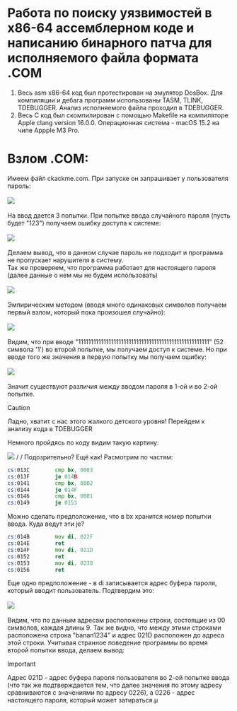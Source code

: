 # Работа по поиску уязвимостей в x86-64 ассемблерном коде и написанию бинарного патча для исполняемого файла формата .COM

1) Весь asm x86-64 код был протестирован на эмулятор DosBox. Для компиляции и дебага программ использованы TASM, TLINK, TDEBUGGER. Анализ исполняемого файла проходил в TDEBUGGER.
2) Весь С код был скомпилирован с помощью Makefile на компиляторе Apple clang version 16.0.0. Операционная система - macOS 15.2 на чипе Appple M3 Pro.

# Взлом .COM:
Имеем файл ckackme.com. При запуске он запрашивает у пользователя пароль:
\
\
<img src="readme_imgs/1.png">
\
\
На ввод дается 3 попытки. При попытке ввода случайного пароля (пусть будет "123") получаем ошибку доступа к системе:
\
\
<img src="readme_imgs/2.png">
\
\
Делаем вывод, что в данном случае пароль не подходит и программа не пропускает нарушителя в систему.\
Так же проверяем, что программа работает для настоящего пароля (далее данные о нем мы не будем использовать)
\
\
<img src="readme_imgs/3.png">
\
\
Эмпирическим методом (вводя много одинаковых символов получаем первый взлом, который пока произошел случайно):
\
\
<img src="readme_imgs/4.png">
\
\
Видим, что при вводе "1111111111111111111111111111111111111111111111111111" (52 символа '1') во второй попытке, мы получаем
доступ к системе. Но при вводе того же значения в первую попытку мы получаем ошибку:
\
\
<img src="readme_imgs/5.png">
\
\
Значит существуют различия между вводом пароля в 1-ой и во 2-ой попытке.

> [!CAUTION]
> Ладно, хватит с нас этого жалкого детского уровня! Перейдем к анализу кода в TDEBUGGER

Немного пройдясь по коду видим такую картину:

<img src="readme_imgs/6.png">
/
/
Подозрительно? Ещё как! Расмотрим по частям:

```asm
cs:013C        cmp bx, 0003
cs:013F        je 014B
cs:0141        cmp bx, 0002
cs:0144        je 014F
cs:0146        cmp bx, 0001
cs:0149        je 0153
```

Можно сделать предположение, что в bx хранится номер попытки ввода. Куда ведут эти je?

```asm
cs:014B        mov di, 022F
cs:014E        ret
cs:014F        mov di, 021D
cs:0152        ret
cs:0153        mov di, 0238
cs:0156        ret
```

Еще одно предположение - в di записывается адрес буфера пароля, который вводит пользователь. Подтвердим это:
\
\
<img src="readme_imgs/7.png">
\
\
Видим, что по данным адресам расположены строки, состоящие из 00 символов, каждая длины 9. Так же видно, что между этими строками расположена строка "banan1234" и адрес 021D расположен до адреса этой строки. Учитывая странное поведение программы во время второй попытки ввода, делаем вывод:

> [!IMPORTANT]
> Адрес 021D - адрес буфера пароля пользователя во 2-ой попытке ввода (что так же подтверждается тем, что далее значения по этому
> адресу сравниваются с значениями по адресу 0226), а 0226 - адрес настоящего пароля, который может затираться.µ
